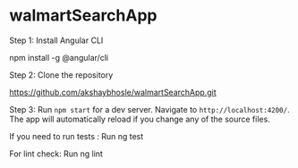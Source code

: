 # walmartSearchApp

Step 1:
Install Angular CLI

npm install -g @angular/cli

Step 2:
Clone the repository

https://github.com/akshaybhosle/walmartSearchApp.git

Step 3:
Run `npm start` for a dev server. Navigate to `http://localhost:4200/`. The app will automatically reload if you change any of the source files.

If you need to run tests :
Run ng test

For lint check:
Run ng lint